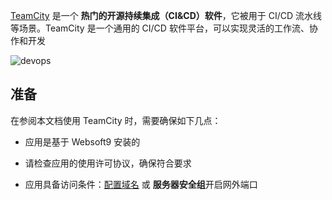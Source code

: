 [TeamCity](https://www.jetbrains.com.cn/en-us/teamcity/) 是一个 **热门的开源持续集成（CI&CD）软件**，它被用于 CI/CD 流水线  等场景。TeamCity 是一个通用的 CI/CD 软件平台，可以实现灵活的工作流、协作和开发


![devops](https://libs.websoft9.com/Websoft9/DocsPicture/zh/teamcity/teamcity-gui-websoft9.webp)


## 准备

在参阅本文档使用 TeamCity 时，需要确保如下几点：

- 应用是基于 Websoft9 安装的

- 请检查应用的使用许可协议，确保符合要求

- 应用具备访问条件：[配置域名](./domain-set) 或 **服务器安全组**开启网外端口